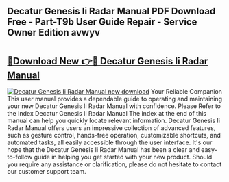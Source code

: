 ## Decatur Genesis Ii Radar Manual PDF Download Free - Part-T9b User Guide Repair - Service Owner Edition avwyv

# <h2><a href="http://bc28121.oget.top/?id=Decatur+Genesis+Ii+Radar+Manual">🔗Download New 👉🔴 Decatur Genesis Ii Radar Manual</a></h2>

[![Decatur Genesis Ii Radar Manual new download](https://i.imgur.com/5g1atiW.png)](http://bc28121.oget.top/?id=Decatur+Genesis+Ii+Radar+Manual)
Your Reliable Companion This user manual provides a dependable guide to operating and maintaining your new Decatur Genesis Ii Radar Manual with confidence. Please Refer to the Index Decatur Genesis Ii Radar Manual The index at the end of this manual can help you quickly locate relevant information. Decatur Genesis Ii Radar Manual offers users an impressive collection of advanced features, such as gesture control, hands-free operation, customizable shortcuts, and automated tasks, all easily accessible through the user interface. It's our hope that the Decatur Genesis Ii Radar Manual has been a clear and easy-to-follow guide in helping you get started with your new product. Should you require any assistance or clarification, please do not hesitate to contact our customer support team.
